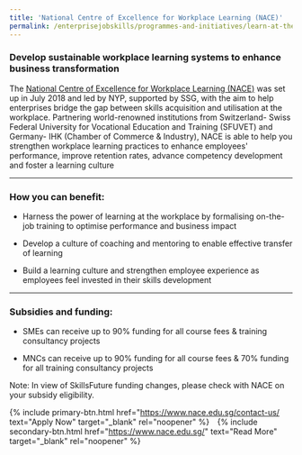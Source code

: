 ```yaml
---
title: 'National Centre of Excellence for Workplace Learning (NACE)'
permalink: /enterprisejobskills/programmes-and-initiatives/learn-at-the-workplace/national-centre-of-excellence-for-workplace-learning--nace-/
---
```


### Develop sustainable workplace learning systems to enhance business transformation

The <a href="https://www.nyp.edu.sg/nace" target="_blank" rel="noopener">National Centre of Excellence for Workplace Learning (NACE)</a> was set up in July 2018 and led by NYP, supported by SSG, with the aim to help enterprises bridge the gap between skills acquisition and utilisation at the workplace. Partnering world-renowned institutions from Switzerland- Swiss Federal University for Vocational Education and Training (SFUVET) and Germany- IHK (Chamber of Commerce & Industry), NACE is able to help you strengthen workplace learning practices to enhance employees' performance, improve retention rates, advance competency development and foster a learning culture

---

### How you can benefit:

- Harness the power of learning at the workplace by formalising on-the-job training to optimise performance and business impact

- Develop a culture of coaching and mentoring to enable effective transfer of learning

- Build a learning culture and strengthen employee experience as employees feel invested in their skills development

---

### Subsidies and funding:

- SMEs can receive up to 90% funding for all course fees & training consultancy projects

- MNCs can receive up to 90% funding for all course fees & 70% funding for all training consultancy projects

Note: In view of SkillsFuture funding changes, please check with NACE on your subsidy eligibility.

{% include primary-btn.html href="https://www.nace.edu.sg/contact-us/ text="Apply Now" target="_blank" rel="noopener" %}&emsp;{% include secondary-btn.html href="https://www.nace.edu.sg/" text="Read More" target="_blank" rel="noopener" %}
<script src="/jquery/resize-tables.js"></script>
